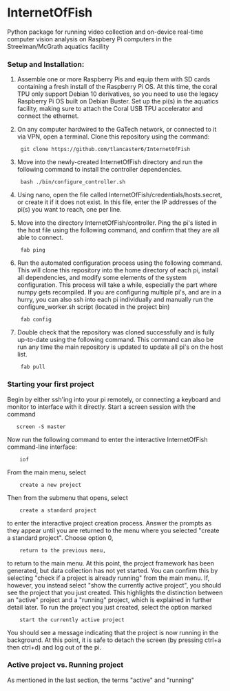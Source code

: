 # InternetOfFish
Python package for running video collection and on-device real-time computer vision analysis on Raspbery 
Pi computers in the Streelman/McGrath aquatics facility

### Setup and Installation:  
1) Assemble one or more Raspberry Pis and equip them with SD cards containing a fresh install of the Raspberry Pi OS.
At this time, the coral TPU only support Debian 10 derivatives, so you need to use the legacy Raspberry Pi OS built on 
Debian Buster. Set up the pi(s) in the aquatics facility, making sure to attach the Coral USB TPU accelerator and 
connect the ethernet.
2) On any computer hardwired to the GaTech network, or connected to it via VPN, open a terminal. Clone this repository 
using the command:  

        git clone https://github.com/tlancaster6/InternetOfFish
3) Move into the newly-created InternetOfFish directory and run the following command to install the controller
dependencies.

        bash ./bin/configure_controller.sh
4) Using nano, open the file called InternetOfFish/credentials/hosts.secret, or create it if it does not exist. In this
file, enter the IP addresses of the pi(s) you want to reach, one per line.
5) Move into the directory InternetOfFish/controller. Ping the pi's listed in the host file using the following command,
and confirm that they are all able to connect.  

        fab ping
6) Run the automated configuration process using the following command. This will clone this repository into the home
directory of each pi, install all dependencies, and modify some elements of the system configuration. This process will
take a while, especially the part where numpy gets recompiled. If you are configuring multiple pi's, and are in a
hurry, you can also ssh into each pi individually and manually run the configure_worker.sh script (located in the 
project bin)

        fab config
7) Double check that the repository was cloned successfully and is fully up-to-date using the following command. This
command can also be run any time the main repository is updated to update all pi's on the host list.

        fab pull

### Starting your first project
Begin by either ssh'ing into your pi remotely, or connecting a keyboard and monitor to interface with it directly.
Start a screen session with the command  

       screen -S master
Now run the following command to enter the interactive InternetOfFish command-line interface:

        iof
From the main menu, select  

        create a new project
Then from the submenu that opens, select 

        create a standard project
to enter the interactive project creation process. Answer the prompts as they appear until you are returned to the 
menu where you selected "create a standard project". Choose option 0, 

        return to the previous menu, 
to return to the main menu. At this point, the project framework has been generated, but data collection has not yet 
started. You can confirm this  by selecting "check if a project is already running" from the main menu. If, however, 
you instead select "show the currently active project", you should see the project that you just created. This 
highlights the distinction between an "active" project and a "running" project, which is explained in further 
detail later. To run the project you just created, select the option marked

        start the currently active project
You should see a message indicating that the project is now running in the background. At this point, it is safe to 
detach the screen (by pressing ctrl+a then ctrl+d) and log out of the pi.

### Active project vs. Running project
As mentioned in the last section, the terms "active" and "running" 